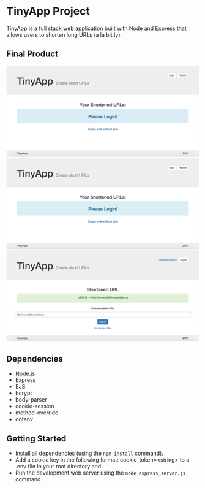 # TinyApp Project

TinyApp is a full stack web application built with Node and Express that allows users to shorten long URLs (a la bit.ly).

## Final Product

!["URLs page when not logged in"](https://github.com/acdarroll/tiny-app/blob/5b6540e0e3b05e8f860d24fa9716719777497ca5/docs/urls-page-logged-out.png?raw=true)
!["URLs page while logged in"](https://github.com/acdarroll/tiny-app/blob/5b6540e0e3b05e8f860d24fa9716719777497ca5/docs/urls-page-logged-out.png?raw=true)
!["Short URLs page for updating a short URLs link"](https://github.com/acdarroll/tiny-app/blob/5b6540e0e3b05e8f860d24fa9716719777497ca5/docs/short-url-edit-page.png?raw=true)

## Dependencies

- Node.js
- Express
- EJS
- bcrypt
- body-parser
- cookie-session
- method-override
- dotenv

## Getting Started

- Install all dependencies (using the `npm install` command).
- Add a cookie key in the following format: cookie_token=\<string\> to a .env file in your root directory and
- Run the development web server using the `node express_server.js` command.